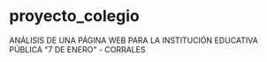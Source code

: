 # proyecto_colegio
ANÁLISIS DE UNA PÁGINA WEB PARA LA INSTITUCIÓN EDUCATIVA PÚBLICA "7 DE ENERO" - CORRALES
